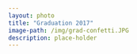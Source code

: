 ```yaml
---
layout: photo
title: "Graduation 2017"
image-path: /img/grad-confetti.JPG
description: place-holder
---
```

